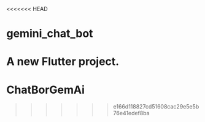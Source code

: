 <<<<<<< HEAD
# gemini_chat_bot

A new Flutter project.
=======
# ChatBorGemAi
>>>>>>> e166d118827cd51608cac29e5e5b76e41edef8ba
